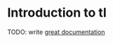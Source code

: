 # Introduction to tl

TODO: write [great documentation](http://jacobian.org/writing/great-documentation/what-to-write/)
